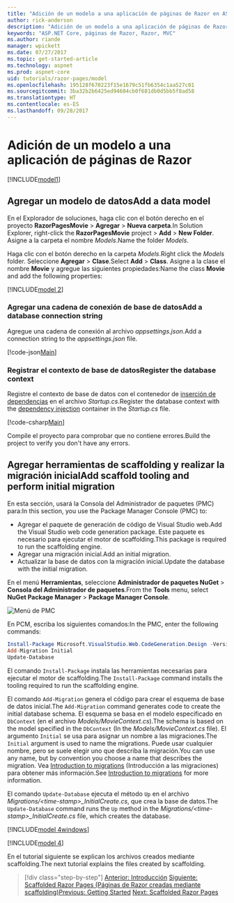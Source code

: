 ```yaml
---
title: "Adición de un modelo a una aplicación de páginas de Razor en ASP.NET Core"
author: rick-anderson
description: "Adición de un modelo a una aplicación de páginas de Razor en ASP.NET Core"
keywords: "ASP.NET Core, páginas de Razor, Razor, MVC"
ms.author: riande
manager: wpickett
ms.date: 07/27/2017
ms.topic: get-started-article
ms.technology: aspnet
ms.prod: aspnet-core
uid: tutorials/razor-pages/model
ms.openlocfilehash: 195128f670223f15e1679c51fb6354c1aa527c01
ms.sourcegitcommit: 3ba32b2b6425ed94604cb0f681db0d5bb5f8ad58
ms.translationtype: HT
ms.contentlocale: es-ES
ms.lasthandoff: 09/28/2017
---
```

# <a name="adding-a-model-to-a-razor-pages-app"></a><span data-ttu-id="e5408-104">Adición de un modelo a una aplicación de páginas de Razor</span><span class="sxs-lookup"><span data-stu-id="e5408-104"></span></span>

[!INCLUDE[model1](../../includes/RP/model1.md)]

## <a name="add-a-data-model"></a><span data-ttu-id="e5408-105">Agregar un modelo de datos</span><span class="sxs-lookup"><span data-stu-id="e5408-105">Add a data model</span></span>

<span data-ttu-id="e5408-106">En el Explorador de soluciones, haga clic con el botón derecho en el proyecto **RazorPagesMovie** > **Agregar** > **Nueva carpeta**.</span><span class="sxs-lookup"><span data-stu-id="e5408-106">In Solution Explorer, right-click the **RazorPagesMovie** project > **Add** > **New Folder**.</span></span> <span data-ttu-id="e5408-107">Asigne a la carpeta el nombre *Models*.</span><span class="sxs-lookup"><span data-stu-id="e5408-107">Name the folder *Models*.</span></span>

<span data-ttu-id="e5408-108">Haga clic con el botón derecho en la carpeta *Models*.</span><span class="sxs-lookup"><span data-stu-id="e5408-108">Right click the *Models* folder.</span></span> <span data-ttu-id="e5408-109">Seleccione **Agregar** > **Clase**.</span><span class="sxs-lookup"><span data-stu-id="e5408-109">Select **Add** > **Class**.</span></span> <span data-ttu-id="e5408-110">Asigne a la clase el nombre **Movie** y agregue las siguientes propiedades:</span><span class="sxs-lookup"><span data-stu-id="e5408-110">Name the class **Movie** and add the following properties:</span></span>

[!INCLUDE[model 2](../../includes/RP/model2.md)]

<a name="cs"></a>
### <a name="add-a-database-connection-string"></a><span data-ttu-id="e5408-111">Agregar una cadena de conexión de base de datos</span><span class="sxs-lookup"><span data-stu-id="e5408-111">Add a database connection string</span></span>

<span data-ttu-id="e5408-112">Agregue una cadena de conexión al archivo *appsettings.json*.</span><span class="sxs-lookup"><span data-stu-id="e5408-112">Add a connection string to the *appsettings.json* file.</span></span>

[!code-json[Main](../../tutorials/razor-pages/razor-pages-start/sample/RazorPagesMovie/appsettings.json?highlight=8-10)]

<a name="reg"></a>
###  <a name="register-the-database-context"></a><span data-ttu-id="e5408-113">Registrar el contexto de base de datos</span><span class="sxs-lookup"><span data-stu-id="e5408-113">Register the database context</span></span>

<span data-ttu-id="e5408-114">Registre el contexto de base de datos con el contenedor de [inserción de dependencias](xref:fundamentals/dependency-injection) en el archivo *Startup.cs*.</span><span class="sxs-lookup"><span data-stu-id="e5408-114">Register the database context with the [dependency injection](xref:fundamentals/dependency-injection) container in the *Startup.cs* file.</span></span>

[!code-csharp[Main](../../tutorials/razor-pages/razor-pages-start/sample/RazorPagesMovie/Startup.cs?name=snippet_ConfigureServices&highlight=3-6)]

<span data-ttu-id="e5408-115">Compile el proyecto para comprobar que no contiene errores.</span><span class="sxs-lookup"><span data-stu-id="e5408-115">Build the project to verify you don't have any errors.</span></span>

<a name="pmc"></a>
## <a name="add-scaffold-tooling-and-perform-initial-migration"></a><span data-ttu-id="e5408-116">Agregar herramientas de scaffolding y realizar la migración inicial</span><span class="sxs-lookup"><span data-stu-id="e5408-116">Add scaffold tooling and perform initial migration</span></span>

<span data-ttu-id="e5408-117">En esta sección, usará la Consola del Administrador de paquetes (PMC) para:</span><span class="sxs-lookup"><span data-stu-id="e5408-117">In this section, you use the Package Manager Console (PMC) to:</span></span>

* <span data-ttu-id="e5408-118">Agregar el paquete de generación de código de Visual Studio web.</span><span class="sxs-lookup"><span data-stu-id="e5408-118">Add the Visual Studio web code generation package.</span></span> <span data-ttu-id="e5408-119">Este paquete es necesario para ejecutar el motor de scaffolding.</span><span class="sxs-lookup"><span data-stu-id="e5408-119">This package is required to run the scaffolding engine.</span></span>
* <span data-ttu-id="e5408-120">Agregar una migración inicial.</span><span class="sxs-lookup"><span data-stu-id="e5408-120">Add an initial migration.</span></span>
* <span data-ttu-id="e5408-121">Actualizar la base de datos con la migración inicial.</span><span class="sxs-lookup"><span data-stu-id="e5408-121">Update the database with the initial migration.</span></span>

<span data-ttu-id="e5408-122">En el menú **Herramientas**, seleccione **Administrador de paquetes NuGet** > **Consola del Administrador de paquetes**.</span><span class="sxs-lookup"><span data-stu-id="e5408-122">From the **Tools** menu, select **NuGet Package Manager** > **Package Manager Console**.</span></span>

  ![Menú de PMC](../first-mvc-app/adding-model/_static/pmc.png)

<span data-ttu-id="e5408-124">En PCM, escriba los siguientes comandos:</span><span class="sxs-lookup"><span data-stu-id="e5408-124">In the PMC, enter the following commands:</span></span>

```powershell
Install-Package Microsoft.VisualStudio.Web.CodeGeneration.Design -Version 2.0.0
Add-Migration Initial
Update-Database
```

<span data-ttu-id="e5408-125">El comando `Install-Package` instala las herramientas necesarias para ejecutar el motor de scaffolding.</span><span class="sxs-lookup"><span data-stu-id="e5408-125">The `Install-Package` command installs the tooling required to run the scaffolding engine.</span></span>

<span data-ttu-id="e5408-126">El comando `Add-Migration` genera el código para crear el esquema de base de datos inicial.</span><span class="sxs-lookup"><span data-stu-id="e5408-126">The `Add-Migration` command generates code to create the initial database schema.</span></span> <span data-ttu-id="e5408-127">El esquema se basa en el modelo especificado en `DbContext` (en el archivo *Models/MovieContext.cs*).</span><span class="sxs-lookup"><span data-stu-id="e5408-127">The schema is based on the model specified in the `DbContext` (In the *Models/MovieContext.cs* file).</span></span> <span data-ttu-id="e5408-128">El argumento `Initial` se usa para asignar un nombre a las migraciones.</span><span class="sxs-lookup"><span data-stu-id="e5408-128">The `Initial` argument is used to name the migrations.</span></span> <span data-ttu-id="e5408-129">Puede usar cualquier nombre, pero se suele elegir uno que describa la migración.</span><span class="sxs-lookup"><span data-stu-id="e5408-129">You can use any name, but by convention you choose a name that describes the migration.</span></span> <span data-ttu-id="e5408-130">Vea [Introduction to migrations](xref:data/ef-mvc/migrations#introduction-to-migrations) (Introducción a las migraciones) para obtener más información.</span><span class="sxs-lookup"><span data-stu-id="e5408-130">See [Introduction to migrations](xref:data/ef-mvc/migrations#introduction-to-migrations) for more information.</span></span>

<span data-ttu-id="e5408-131">El comando `Update-Database` ejecuta el método `Up` en el archivo *Migrations/\<time-stamp>_InitialCreate.cs*, que crea la base de datos.</span><span class="sxs-lookup"><span data-stu-id="e5408-131">The `Update-Database` command runs the `Up` method in the *Migrations/\<time-stamp>_InitialCreate.cs* file, which creates the database.</span></span>

[!INCLUDE[model 4windows](../../includes/RP/model4Win.md)]

[!INCLUDE[model 4](../../includes/RP/model4.md)]

<span data-ttu-id="e5408-132">En el tutorial siguiente se explican los archivos creados mediante scaffolding.</span><span class="sxs-lookup"><span data-stu-id="e5408-132">The next tutorial explains the files created by scaffolding.</span></span>

>[!div class="step-by-step"]
<span data-ttu-id="e5408-133">[Anterior: Introducción](xref:tutorials/razor-pages/razor-pages-start)
[Siguiente: Scaffolded Razor Pages (Páginas de Razor creadas mediante scaffolding)](xref:tutorials/razor-pages/page)</span><span class="sxs-lookup"><span data-stu-id="e5408-133">[Previous: Getting Started](xref:tutorials/razor-pages/razor-pages-start)
[Next: Scaffolded Razor Pages](xref:tutorials/razor-pages/page)</span></span>    
